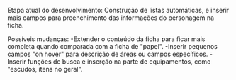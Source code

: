 Etapa atual do desenvolvimento: Construção de listas automáticas, e inserir mais campos para preenchimento das informações do personagem na ficha.

Possíveis mudanças:
-Extender o conteúdo da ficha para ficar mais completa quando comparada com a ficha de "papel".
-Inserir pequenos campos "on hover" para descrição de áreas ou campos específicos.
-Inserir funções de busca e inserção na parte de equipamentos, como "escudos, itens no geral".